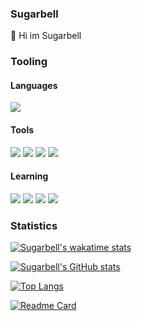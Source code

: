### Sugarbell
👋 Hi im Sugarbell
### Tooling
#### Languages


[![](https://img.shields.io/badge/python-3776ab?style=for-the-badge&logo=python&logoColor=white)](https://github.com/TaprisSugarbell)<!-- Python -->



#### Tools 
[![](https://img.shields.io/badge/discord-7289da?style=for-the-badge&logo=discord&logoColor=white)](https://github.com/TaprisSugarbell)<!-- Discord -->
[![](https://img.shields.io/badge/flask-000000?style=for-the-badge&logo=flask&logoColor=white)](https://github.com/TaprisSugarbell) <!-- Flask -->
[![](https://img.shields.io/badge/OneNote-7719aa?style=for-the-badge&logo=microsoft-onenote&logoColor=white)](https://github.com/TaprisSugarbell) <!-- Microsoft OneNote -->
[![](https://img.shields.io/badge/telegram-26a5e4?style=for-the-badge&logo=telegram&logoColor=white)](https://github.com/TaprisSugarbell) <!--  -->

#### Learning 
[![](https://img.shields.io/badge/html-e34f26?style=for-the-badge&logo=html&logoColor=white)](https://github.com/TaprisSugarbell) <!-- Html -->
[![](https://img.shields.io/badge/css3-1572b6?style=for-the-badge&logo=css3&logoColor=white)](https://github.com/TaprisSugarbell) <!-- CSS3 -->
[![](https://img.shields.io/badge/javascript-f7df1e?style=for-the-badge&logo=javascript&logoColor=white)](https://github.com/TaprisSugarbell) <!-- JS -->
[![](https://img.shields.io/badge/python-3776ab?style=for-the-badge&logo=python&logoColor=white)](https://github.com/TaprisSugarbell) <!-- Python -->

### Statistics
[![Sugarbell's wakatime stats](https://github-readme-stats.vercel.app/api/wakatime?username=Sugarbell)](https://github.com/TaprisSugarbell) <!-- Wakatime -->

[![Sugarbell's GitHub stats](https://github-readme-stats.vercel.app/api?username=TaprisSugarbell&show_icons=true&theme=tokyonight)](https://github.com/TaprisSugarbell) <!-- Stats Theme tokyonight -->

[![Top Langs](https://github-readme-stats.vercel.app/api/top-langs/?username=TaprisSugarbell)](https://github.com/TaprisSugarbell) <!-- Top Langs -->

[![Readme Card](https://github-readme-stats.vercel.app/api/pin/?username=Himitsu-Proyect&repo=Codez-Proyect&title_color=fff&icon_color=f9f9f9&text_color=9f9f9f&bg_color=151515)](https://github.com/Himitsu-Proyect/Codez-Proyect)
